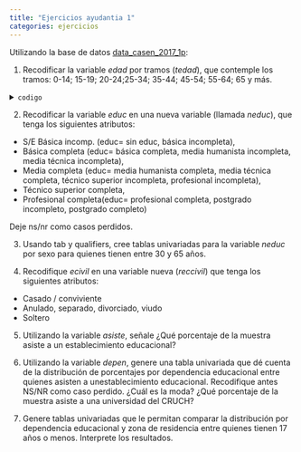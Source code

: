 ```yaml
---
title: "Ejercicios ayudantia 1"
categories: ejercicios
---
```


Utilizando la base de datos [data\_casen\_2017\_1p](https://www.dropbox.com/s/8fo5oebnzdxtoxe/data_casen_2017_1prc.dta?dl=0 "Casen 2017"):

1. Recodificar la variable _edad_ por tramos (_tedad_), que contemple los tramos: 0-14; 15-19; 20-24;25-34; 35-44; 45-54; 55-64; 65 y más.

<details>

  <summary markdown="span"><code>codigo</code></summary>

```
codebook edad
gen tedad1=1 	if edad>=0 & edad <=14
replace tedad1=2 if edad>=15 & edad <=19
replace tedad1=3 if edad>=20 & edad <=24
replace tedad1=4 if edad>=25 & edad <=34
replace tedad1=5 if edad>=35 & edad <=44
replace tedad1=6 if edad>=45 & edad <=54
replace tedad1=7 if edad>=55 & edad <=64
replace tedad1=8 if edad>=65
replace tedad1=. if edad==.
tab tedad1
label variable tedad1 "Tramos edad"
label define etramos 1"0-14" 		//// 
				2"15-19" 		//// 
				3"20-24" 		//// 
				4"25-34" 		//// 
				5"35-44" 		//// 
				6"45-54" 		//// 
				7"55-64" 		//// 
				8"65 y mas"
label values tedad1 etramos
tab tedad1, m

/* Alternativamente */
gen tedad1=edad
recode tedad1 (0/14=1)(15/19=2)(20/24=3) 	////
			(25/34=4)(35/44=5)(45/54=6)	////
			(55/64=7)(65/110=8)
replace tedad1=. if edad==.
label variable tedad1 "Tramos edad"
label values tedad1 etramos
tab tedad1, m
```
</details>

2. Recodificar la variable _educ_ en una nueva variable (llamada _neduc_), que tenga los siguientes atributos:
- S/E Básica incomp. (educ= sin educ, básica incompleta),
- Básica completa (educ= básica completa, media humanista incompleta, media técnica incompleta),
- Media completa (educ= media humanista completa, media técnica completa, técnico superior incompleta, profesional incompleta),
- Técnico superior completa,
- Profesional completa(educ= profesional completa, postgrado incompleto, postgrado completo)

Deje ns/nr como casos perdidos.

3. Usando tab y qualifiers, cree tablas univariadas para la variable _neduc_ por sexo para quienes tienen entre 30 y 65 años.

4. Recodifique _ecivil_ en una variable nueva (_reccivil_) que tenga los siguientes atributos:
- Casado / conviviente
- Anulado, separado, divorciado, viudo
- Soltero

5. Utilizando la variable _asiste_, señale ¿Qué porcentaje de la muestra asiste a un establecimiento educacional?

6. Utilizando la variable _depen_, genere una tabla univariada que dé cuenta de la distribución de porcentajes por dependencia educacional entre quienes asisten a unestablecimiento educacional. Recodifique antes NS/NR como caso perdido. ¿Cuál es la moda? ¿Qué porcentaje de la muestra asiste a una universidad del CRUCH?

7. Genere tablas univariadas que le permitan comparar la distribución por dependencia educacional y zona de residencia entre quienes tienen 17 años o menos. Interprete los resultados.

